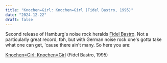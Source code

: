 ```yaml
---
title: "Knochen=Girl: Knochen=Girl (Fidel Bastro, 1995)"
date: "2024-12-22"
draft: false
---
```


Second release of Hamburg's noise rock heralds [Fidel Bastro](http://www.fidel-bastro.de). Not a particularly great record, tbh, but with German noise rock one's gotta take what one can get, 'cause there ain't many. So here you are:

[Knochen=Girl: Knochen=Girl](https://mega.nz/file/dVRzDBCb#7YwIVH8hgzR5C7Su26ZOucruF7HgOVxL3dfjAal54lw) (Fidel Bastro, 1995)

